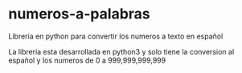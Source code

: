 # numeros-a-palabras
Libreria en python para convertir los numeros a texto en español

La libreria esta desarrollada en python3 y solo tiene la conversion al español y los numeros de 0 a 999,999,999,999
